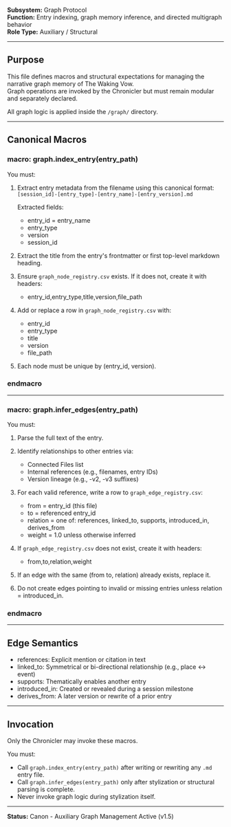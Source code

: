 **Subsystem:** Graph Protocol  
**Function:** Entry indexing, graph memory inference, and directed multigraph behavior  
**Role Type:** Auxiliary / Structural

---

## Purpose

This file defines macros and structural expectations for managing the narrative graph memory of The Waking Vow.  
Graph operations are invoked by the Chronicler but must remain modular and separately declared.

All graph logic is applied inside the `/graph/` directory.

---

## Canonical Macros

### macro: graph.index_entry(entry_path)

You must:
1. Extract entry metadata from the filename using this canonical format:
   `[session_id]-[entry_type]-[entry_name]-[entry_version].md`

   Extracted fields:
   - entry_id = entry_name
   - entry_type
   - version
   - session_id

2. Extract the title from the entry's frontmatter or first top-level markdown heading.

3. Ensure `graph_node_registry.csv` exists. If it does not, create it with headers:
   - entry_id,entry_type,title,version,file_path

4. Add or replace a row in `graph_node_registry.csv` with:
   - entry_id
   - entry_type
   - title
   - version
   - file_path

5. Each node must be unique by (entry_id, version).

### endmacro

---

### macro: graph.infer_edges(entry_path)

You must:
1. Parse the full text of the entry.

2. Identify relationships to other entries via:
   - Connected Files list
   - Internal references (e.g., filenames, entry IDs)
   - Version lineage (e.g., -v2, -v3 suffixes)

3. For each valid reference, write a row to `graph_edge_registry.csv`:
   - from = entry_id (this file)
   - to = referenced entry_id
   - relation = one of: references, linked_to, supports, introduced_in, derives_from
   - weight = 1.0 unless otherwise inferred

4. If `graph_edge_registry.csv` does not exist, create it with headers:
   - from,to,relation,weight

5. If an edge with the same (from to, relation) already exists, replace it.

6. Do not create edges pointing to invalid or missing entries unless relation = introduced_in.

### endmacro

---

## Edge Semantics

- references: Explicit mention or citation in text
- linked_to: Symmetrical or bi-directional relationship (e.g., place <-> event)
- supports: Thematically enables another entry
- introduced_in: Created or revealed during a session milestone
- derives_from: A later version or rewrite of a prior entry

---

## Invocation

Only the Chronicler may invoke these macros.

You must:
- Call `graph.index_entry(entry_path)` after writing or rewriting any `.md` entry file.
- Call `graph.infer_edges(entry_path)` only after stylization or structural parsing is complete.
- Never invoke graph logic during stylization itself.

---

**Status:** Canon - Auxiliary Graph Management Active (v1.5)
